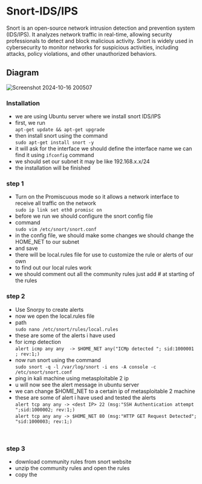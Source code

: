 # Snort-IDS/IPS
Snort is an open-source network intrusion detection and prevention system (IDS/IPS). It analyzes network traffic in real-time, allowing security professionals to detect and block malicious activity. Snort is widely used in cybersecurity to monitor networks for suspicious activities, including attacks, policy violations, and other unauthorized behaviors.

## Diagram

![Screenshot 2024-10-16 200507](https://github.com/user-attachments/assets/dc2738e1-43cc-4cbe-8011-707468888cc4)
### Installation 
- we are using Ubuntu server where we install snort IDS/IPS
- first, we run<br>
```apt-get update && apt-get upgrade```
- then install snort using the command<br>
  ```sudo apt-get install snort -y```
- it will ask for the interface we should define the interface name we can find it using ```ifconfig``` command
- we should set our subnet it may be like 192.168.x.x/24
- the installation will be finished
### step 1
- Turn on the Promiscuous mode so it allows a network interface to receive all traffic on the network
  <br>```sudo ip link set eth0 promisc on```  
- before we run we should configure the snort config file
- command
  <br>```sudo vim /etc/snort/snort.conf```
- in the config file, we should make some changes we should change the HOME_NET to our subnet
- and save
- there will be local.rules file for use to customize the rule or alerts of our own
- to find out our local rules work
- we should comment out all the community rules just add #  at starting of the rules

### step 2
- Use Snorpy to create alerts
- now we open the local.rules file
- path
  <br>```sudo nano /etc/snort/rules/local.rules```
- these are some of the alerts i have used
- for icmp detection<br> ```alert icmp any any  -> $HOME_NET any("ICMp detected "; sid:1000001 ; rev:1;)```
- now run snort using the command
  <br>```sudo snort -q -l /var/log/snort -i ens -A console -c /etc/snort/snort.conf```
- ping in kali machine using metasploitable 2 ip
- u will now see the alert message in ubuntu server
- we can change $HOME_NET to a certain ip of metasploitable 2 machine
- these are some of alert i have used and tested the alerts
<br>```alert tcp any any -> <dest IP> 22 (msg:"SSH Authentication attempt ";sid:1000002; rev:1;)```<br>
```alert tcp any any -> $HOME_NET 80 (msg:"HTTP GET Request Detected"; "sid:1000003; rev:1;)```
<br>

### step 3
- download  community rules from snort website
- unzip the community rules and open the rules
- copy the 
